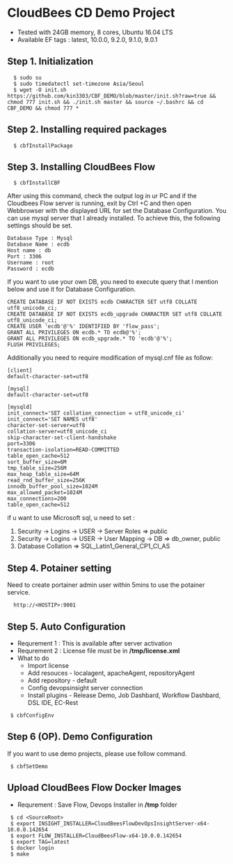 # CloudBees CD Demo Project

- Tested with 24GB memory, 8 cores,  Ubuntu 16.04 LTS 
- Available EF tags : latest, 10.0.0, 9.2.0, 9.1.0, 9.0.1 

## Step 1. Initialization

```console
  $ sudo su
  $ sudo timedatectl set-timezone Asia/Seoul
  $ wget -O init.sh  https://github.com/kin3303/CBF_DEMO/blob/master/init.sh?raw=true && chmod 777 init.sh && ./init.sh master && source ~/.bashrc && cd CBF_DEMO && chmod 777 *
```

## Step 2. Installing required packages 

```console
  $ cbfInstallPackage
```



## Step 3. Installing CloudBees Flow

```console
  $ cbfInstallCBF
```
After using this command, 
check the output log in ur PC and if the Cloudbees Flow server is running, exit by Ctrl +C and then 
open Webbrowser with the displayed URL for set the Database Configuration.
You can use mysql server that I already installed. To achieve this, the following settings should be set.
```
Database Type : Mysql
Database Name : ecdb
Host name : db
Port : 3306
Username : root
Password : ecdb 
```

If you want to use your own DB, you need to execute query that I mention below and use it for Database Configuration.

```
CREATE DATABASE IF NOT EXISTS ecdb CHARACTER SET utf8 COLLATE utf8_unicode_ci;
CREATE DATABASE IF NOT EXISTS ecdb_upgrade CHARACTER SET utf8 COLLATE utf8_unicode_ci;
CREATE USER 'ecdb'@'%' IDENTIFIED BY 'flow_pass';
GRANT ALL PRIVILEGES ON ecdb.* TO ecdb@'%';
GRANT ALL PRIVILEGES ON ecdb_upgrade.* TO 'ecdb'@'%';
FLUSH PRIVILEGES;
```

Additionally you need to require modification of mysql.cnf file as follow:

```
[client]
default-character-set=utf8

[mysql]
default-character-set=utf8

[mysqld]
init_connect='SET collation_connection = utf8_unicode_ci' 
init_connect='SET NAMES utf8' 
character-set-server=utf8 
collation-server=utf8_unicode_ci 
skip-character-set-client-handshake
port=3306
transaction-isolation=READ-COMMITTED
table_open_cache=512
sort_buffer_size=6M
tmp_table_size=256M
max_heap_table_size=64M
read_rnd_buffer_size=256K
innodb_buffer_pool_size=1024M
max_allowed_packet=1024M
max_connections=200
table_open_cache=512
```

if u want to use Microsoft sql, u need to set :
1. Security -> Logins -> USER  -> Server Roles => public
2. Security -> Logins -> USER -> User Mapping -> DB => db_owner, public
3. Database Collation => SQL_Latin1_General_CP1_CI_AS
  
## Step 4. Potainer setting

Need to create portainer admin user within 5mins to use the potainer service.

```console
  http://<HOSTIP>:9001
```
## Step 5. Auto Configuration

* Requrement 1 : This is available after server activation
* Requrement 2 : License file must be in **/tmp/license.xml**
* What to do
   - Import license
   - Add resouces - localagent, apacheAgent, repositoryAgent
   - Add repository - default
   - Config devopsinsight server connection
   - Install plugins - Release Demo, Job Dashbard, Workflow Dashbard, DSL IDE, EC-Rest

```console
 $ cbfConfigEnv
```

## Step 6 (OP). Demo Configuration

If you want to use demo projects, please use follow command.

```console
 $ cbfSetDemo
```

## Upload CloudBees Flow Docker Images

- Requrement : Save Flow, Devops Installer in **/tmp** folder

```console
 $ cd <SourceRoot>
 $ export INSIGHT_INSTALLER=CloudBeesFlowDevOpsInsightServer-x64-10.0.0.142654
 $ export FLOW_INSTALLER=CloudBeesFlow-x64-10.0.0.142654
 $ export TAG=latest
 $ docker login
 $ make
``` 

